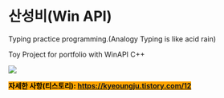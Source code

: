 # 산성비(Win API)
Typing practice programming.(Analogy Typing is like acid rain)  

Toy Project for portfolio with WinAPI C++  

<img src="https://img1.daumcdn.net/thumb/R1280x0/?scode=mtistory2&fname=https%3A%2F%2Fblog.kakaocdn.net%2Fdn%2F6mvKU%2FbtrWQ4FbAdy%2F3KgOBpF8KuNoKR5gP9hr00%2Fimg.png">

<mark style="background-color:orange">**자세한 사항(티스토리): https://kyeoungju.tistory.com/12**  </mark> 
